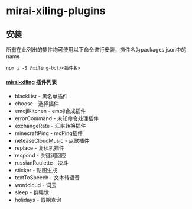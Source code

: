 # mirai-xiling-plugins

## 安装

所有在此列出的插件均可使用以下命令进行安装，插件名为packages.json中的name
```
npm i -S @xiling-bot/<插件名>
```

#### [mirai-xiling](https://github.com/xiyuesaves/mirai-xiling) 插件列表

- blackList	-	黑名单插件
- choose	-	选择插件
- emojiKitchen	-	emoji合成插件
- errorCommand	-	未知命令处理插件
- exchangeRate	-	汇率转换插件
- minecraftPing	-	mcPing插件
- neteaseCloudMusic	-	点歌插件
- replace	-	复读机插件
- respond	-	关键词回应
- russianRoulette	-	决斗
- sticker	-	贴图生成
- textToSpeech	-	文本转语音
- wordcloud	-	词云
- sleep	-	群睡觉
- holidays -  假期查询
